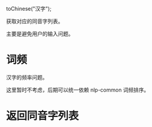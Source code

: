 toChinese("汉字");

获取对应的同音字列表。

主要是避免用户的输入问题。

# 词频

汉字的频率问题。

这里暂时不考虑，后期可以统一依赖 nlp-common 词频排序。

# 返回同音字列表